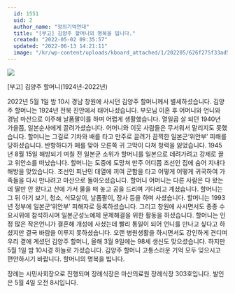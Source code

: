 ```yaml
---
  id: 1551
  uid: 2
  author_name: "정의기억연대"
  title: "[부고] 김양주 할머니의 명복을 빕니다."
  created: "2022-05-02 09:35:57"
  updated: "2022-06-13 14:21:11"
  image: "/kr/wp-content/uploads/kboard_attached/1/202205/626f275f33ad57859856.jpg"
---
```

![](/kr/wp-content/uploads/kboard_attached/1/202205/626f275f33ad57859856.jpg)

\[부고\]
김양주 할머니(1924년-2022년)

2022년 5월 1일 밤 10시 경남 창원에 사시던 김양주 할머니께서 별세하셨습니다. 
김양주 할머니는 1924년 전북 진안에서 태어나셨습니다. 부모님 이혼 후 어머니와 언니와 경남 마산으로 이주해 날품팔이를 하며 어렵게 생활했습니다. 열일곱 살 되던 1940년 가을쯤, 일본순사에게 끌려가셨습니다. 어머니와 이웃 사람들은 무서워서 말리지도 못했습니다. 할머니는 그길로 기차와 배를 타고 만주로 끌려가 끔찍한 일본군‘위안부’ 피해를 당하셨습니다. 반항하다가 매를 맞아 오른쪽 귀 고막이 다쳐 청력을 잃었습니다. 
1945년 8월 15일 해방되기 며칠 전 일본군 소위가 할머니를 일본으로 데려가려고 강제로 끌고 위안소를 떠났습니다. 할머니는 도중에 도망쳐 만주 어디쯤 조선인 집에 숨어 지내다 해방을 맞았습니다. 조선인 피난민 대열에 끼여 군함을 타고 어떻게 어떻게 귀국하여 가족들을 다시 만나려고 마산으로 돌아오셨습니다. 할머니 어머니는 다른 사람은 다 왔는데 딸만 안 왔다고 산에 가서 물을 떠 놓고 공을 드리며 기다리고 계셨습니다.
할머니는 그 뒤 아기 보기, 청소, 식모살이, 날품팔이, 장사 등을 하며 사셨습니다. 
할머니는 1993년 정부에 일본군‘위안부’ 피해자로 등록하셨습니다. 그리고 창원에 사시면서도 종종 수요시위에 참석하시며 일본군성노예제 문제해결을 위한 활동을 하셨습니다. 
할머니는 인정 많은 작은언니가 결혼해 개성에 사셨는데 빨리 통일이 되어 언니를 만나고 싶다고 하셨지만 결국 바람을 이루지 못하셨습니다.
오랜 병원생활을 하시면서도 강인하게 견디며 우리 곁에 계셨던 김양주 할머니, 올해 3월 9일에는 98세 생신도 맞으셨습니다. 
하지만 5월 1일 밤 10시경 하늘로 가셨습니다. 
김양주 할머니 고통스러운 기억 모두 잊으시고 편안하시기 바랍니다. 할머니의 명복을 빕니다.

장례는 시민사회장으로 진행되며 장례식장은 마산의료원 장례식장 303호입니다. 발인은 5월 4일 오전 8시입니다.